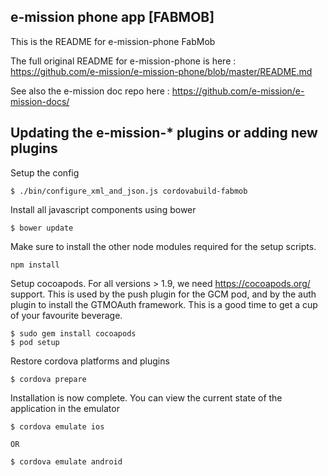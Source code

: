 e-mission phone app [FABMOB]
--------------------

This is the README for e-mission-phone FabMob

The full original README for e-mission-phone is here : https://github.com/e-mission/e-mission-phone/blob/master/README.md

See also the e-mission doc repo here : https://github.com/e-mission/e-mission-docs/

Updating the e-mission-\* plugins or adding new plugins
---

Setup the config

```
$ ./bin/configure_xml_and_json.js cordovabuild-fabmob
```

Install all javascript components using bower

```
$ bower update
```

Make sure to install the other node modules required for the setup scripts.

```
npm install
```

Setup cocoapods. For all versions > 1.9, we need https://cocoapods.org/ support. This is used by the push plugin for the GCM pod, and by the auth plugin to install the GTMOAuth framework. This is a good time to get a cup of your favourite beverage.

```
$ sudo gem install cocoapods
$ pod setup
```

Restore cordova platforms and plugins

```
$ cordova prepare
```

Installation is now complete. You can view the current state of the application in the emulator

    $ cordova emulate ios

    OR

    $ cordova emulate android
